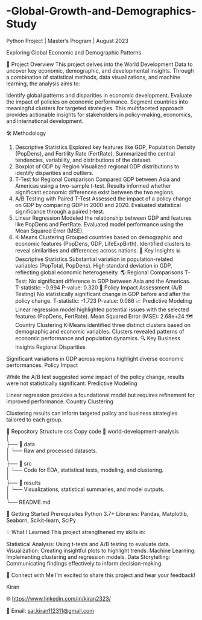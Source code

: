 # -Global-Growth-and-Demographics-Study


Python Project | Master’s Program | August 2023


Exploring Global Economic and Demographic Patterns

📌 Project Overview
This project delves into the World Development Data to uncover key economic, demographic, and developmental insights. Through a combination of statistical methods, data visualizations, and machine learning, the analysis aims to:

Identify global patterns and disparities in economic development.
Evaluate the impact of policies on economic performance.
Segment countries into meaningful clusters for targeted strategies.
This multifaceted approach provides actionable insights for stakeholders in policy-making, economics, and international development.

🛠 Methodology
1. Descriptive Statistics
Explored key features like GDP, Population Density (PopDens), and Fertility Rate (FertRate).
Summarized the central tendencies, variability, and distributions of the dataset.
2. Boxplot of GDP by Region
Visualized regional GDP distributions to identify disparities and outliers.
3. T-Test for Regional Comparison
Compared GDP between Asia and Americas using a two-sample t-test.
Results informed whether significant economic differences exist between the two regions.
4. A/B Testing with Paired T-Test
Assessed the impact of a policy change on GDP by comparing GDP in 2000 and 2020.
Evaluated statistical significance through a paired t-test.
5. Linear Regression
Modeled the relationship between GDP and features like PopDens and FertRate.
Evaluated model performance using the Mean Squared Error (MSE).
6. K-Means Clustering
Grouped countries based on demographic and economic features (PopDens, GDP, LifeExpBirth).
Identified clusters to reveal similarities and differences across nations.
🎯 Key Insights
📊 Descriptive Statistics
Substantial variation in population-related variables (PopTotal, PopDens).
High standard deviation in GDP, reflecting global economic heterogeneity.
🌎 Regional Comparisons
T-Test: No significant difference in GDP between Asia and the Americas.
T-statistic: -0.994
P-value: 0.320
🧪 Policy Impact Assessment (A/B Testing)
No statistically significant change in GDP before and after the policy change.
T-statistic: -1.723
P-value: 0.086
📈 Predictive Modeling
Linear regression model highlighted potential issues with the selected features (PopDens, FertRate).
Mean Squared Error (MSE): 2.68e+24
🗺 Country Clustering
K-Means identified three distinct clusters based on demographic and economic variables.
Clusters revealed patterns of economic performance and population dynamics.
🔍 Key Business Insights
Regional Disparities

Significant variations in GDP across regions highlight diverse economic performances.
Policy Impact

While the A/B test suggested some impact of the policy change, results were not statistically significant.
Predictive Modeling

Linear regression provides a foundational model but requires refinement for improved performance.
Country Clustering

Clustering results can inform targeted policy and business strategies tailored to each group.



📂 Repository Structure
css
Copy code
📁 world-development-analysis  
│  
├── 📁 data  
│   └── Raw and processed datasets.  
│  
├── 📁 src  
│   └── Code for EDA, statistical tests, modeling, and clustering.  
│  
├── 📁 results  
│   └── Visualizations, statistical summaries, and model outputs.  
│  
└── README.md  



🚀 Getting Started
Prerequisites
Python 3.7+
Libraries: Pandas, Matplotlib, Seaborn, Scikit-learn, SciPy


 
💡 What I Learned
This project strengthened my skills in:

Statistical Analysis: Using t-tests and A/B testing to evaluate data.
Visualization: Creating insightful plots to highlight trends.
Machine Learning: Implementing clustering and regression models.
Data Storytelling: Communicating findings effectively to inform decision-making.



🤝 Connect with Me
I’m excited to share this project and hear your feedback!

Kiran

🌐 https://www.linkedin.com/in/kiran2323/

📧 Email:  sai.kiran112311@gmail.com
